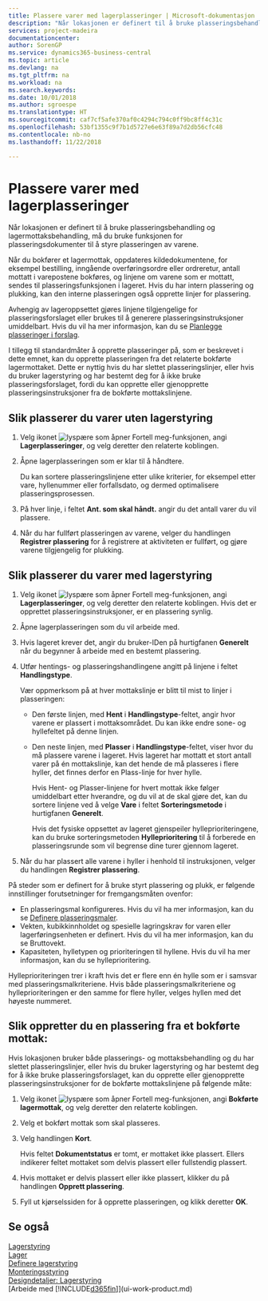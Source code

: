 ```yaml
---
title: Plassere varer med lagerplasseringer | Microsoft-dokumentasjon
description: "Når lokasjonen er definert til å bruke plasseringsbehandling og lagermottaksbehandling, må du bruke funksjonen for plasseringsdokumenter til å styre plasseringen av varene."
services: project-madeira
documentationcenter: 
author: SorenGP
ms.service: dynamics365-business-central
ms.topic: article
ms.devlang: na
ms.tgt_pltfrm: na
ms.workload: na
ms.search.keywords: 
ms.date: 10/01/2018
ms.author: sgroespe
ms.translationtype: HT
ms.sourcegitcommit: caf7cf5afe370af0c4294c794c0ff9bc8ff4c31c
ms.openlocfilehash: 53bf1355c9f7b1d5727e6e63f89a7d2db56cfc48
ms.contentlocale: nb-no
ms.lasthandoff: 11/22/2018

---
```

# <a name="put-items-away-with-warehouse-put-aways"></a>Plassere varer med lagerplasseringer
Når lokasjonen er definert til å bruke plasseringsbehandling og lagermottaksbehandling, må du bruke funksjonen for plasseringsdokumenter til å styre plasseringen av varene.  

Når du bokfører et lagermottak, oppdateres kildedokumentene, for eksempel bestilling, inngående overføringsordre eller ordreretur, antall mottatt i varepostene bokføres, og linjene om varene som er mottatt, sendes til plasseringsfunksjonen i lageret. Hvis du har intern plassering og plukking, kan den interne plasseringen også opprette linjer for plassering.  

Avhengig av lageroppsettet gjøres linjene tilgjengelige for plasseringsforslaget eller brukes til å generere plasseringsinstruksjoner umiddelbart. Hvis du vil ha mer informasjon, kan du se [Planlegge plasseringer i forslag](warehouse-how-to-plan-put-aways-in-worksheets.md).  

I tillegg til standardmåter å opprette plasseringer på, som er beskrevet i dette emnet, kan du opprette plasseringen fra det relaterte bokførte lagermottaket. Dette er nyttig hvis du har slettet plasseringslinjer, eller hvis du bruker lagerstyring og har bestemt deg for å ikke bruke plasseringsforslaget, fordi du kan opprette eller gjenopprette plasseringsinstruksjoner fra de bokførte mottakslinjene.  

## <a name="to-put-items-away-without-directed-put-away-and-pick"></a>Slik plasserer du varer uten lagerstyring  
1.  Velg ikonet ![lyspære som åpner Fortell meg-funksjonen](media/ui-search/search_small.png "Fortell hva du vil gjøre"), angi **Lagerplasseringer**, og velg deretter den relaterte koblingen.  
2.  Åpne lagerplasseringen som er klar til å håndtere.  

    Du kan sortere plasseringslinjene etter ulike kriterier, for eksempel etter vare, hyllenummer eller forfallsdato, og dermed optimalisere plasseringsprosessen.  
3.  På hver linje, i feltet **Ant. som skal håndt.** angir du det antall varer du vil plassere.  
4.  Når du har fullført plasseringen av varene, velger du handlingen **Registrer plassering** for å registrere at aktiviteten er fullført, og gjøre varene tilgjengelig for plukking.  

## <a name="to-put-items-away-with-directed-put-away-and-pick"></a>Slik plasserer du varer med lagerstyring  
1.  Velg ikonet ![lyspære som åpner Fortell meg-funksjonen](media/ui-search/search_small.png "Fortell hva du vil gjøre"), angi **Lagerplasseringer**, og velg deretter den relaterte koblingen.
    Hvis det er opprettet plasseringsinstruksjoner, er en plassering synlig.  
2.  Åpne lagerplasseringen som du vil arbeide med.  
3.  Hvis lageret krever det, angir du bruker-IDen på hurtigfanen **Generelt** når du begynner å arbeide med en bestemt plassering.  
4.  Utfør hentings- og plasseringshandlingene angitt på linjene i feltet **Handlingstype**.  

    Vær oppmerksom på at hver mottakslinje er blitt til mist to linjer i plasseringen:  

    -   Den første linjen, med **Hent** i **Handlingstype**-feltet, angir hvor varene er plassert i mottaksområdet. Du kan ikke endre sone- og hyllefeltet på denne linjen.  
    -   Den neste linjen, med **Plasser** i **Handlingstype**-feltet, viser hvor du må plassere varene i lageret. Hvis lageret har mottatt et stort antall varer på én mottakslinje, kan det hende de må plasseres i flere hyller, det finnes derfor en Plass-linje for hver hylle.  

        Hvis Hent- og Plasser-linjene for hvert mottak ikke følger umiddelbart etter hverandre, og du vil at de skal gjøre det, kan du sortere linjene ved å velge **Vare** i feltet **Sorteringsmetode** i hurtigfanen **Generelt**.  

        Hvis det fysiske oppsettet av lageret gjenspeiler hylleprioriteringene, kan du bruke sorteringsmetoden **Hylleprioritering** til å forberede en plasseringsrunde som vil begrense dine turer gjennom lageret.  

5.  Når du har plassert alle varene i hyller i henhold til instruksjonen, velger du handlingen **Registrer plassering**.  

På steder som er definert for å bruke styrt plassering og plukk, er følgende innstillinger forutsetninger for fremgangsmåten ovenfor:  

- En plasseringsmal konfigureres. Hvis du vil ha mer informasjon, kan du se [Definere plasseringsmaler](warehouse-how-to-set-up-put-away-templates.md).  
- Vekten, kubikkinnholdet og spesielle lagringskrav for varen eller lagerføringsenheten er definert. Hvis du vil ha mer informasjon, kan du se Bruttovekt.  
- Kapasiteten, hylletypen og prioriteringen til hyllene. Hvis du vil ha mer informasjon, kan du se hylleprioritering.  

Hylleprioriteringen trer i kraft hvis det er flere enn én hylle som er i samsvar med plasseringsmalkriteriene. Hvis både plasseringsmalkriteriene og hylleprioriteringen er den samme for flere hyller, velges hyllen med det høyeste nummeret.

## <a name="to-create-a-put-away-from-a-posted-receipt"></a>Slik oppretter du en plassering fra et bokførte mottak:  
 Hvis lokasjonen bruker både plasserings- og mottaksbehandling og du har slettet plasseringslinjer, eller hvis du bruker lagerstyring og har bestemt deg for å ikke bruke plasseringsforslaget, kan du opprette eller gjenopprette plasseringsinstruksjoner for de bokførte mottakslinjene på følgende måte:

1.  Velg ikonet ![lyspære som åpner Fortell meg-funksjonen](media/ui-search/search_small.png "Fortell hva du vil gjøre"), angi **Bokførte lagermottak**, og velg deretter den relaterte koblingen.  
2.  Velg et bokført mottak som skal plasseres.  
3.  Velg handlingen **Kort**.  

    Hvis feltet **Dokumentstatus** er tomt, er mottaket ikke plassert. Ellers indikerer feltet mottaket som delvis plassert eller fullstendig plassert.  

4.  Hvis mottaket er delvis plassert eller ikke plassert, klikker du på handlingen **Opprett plassering**.  
5.  Fyll ut kjørselssiden for å opprette plasseringen, og klikk deretter **OK**.   

## <a name="see-also"></a>Se også  
[Lagerstyring](warehouse-manage-warehouse.md)  
[Lager](inventory-manage-inventory.md)  
[Definere lagerstyring](warehouse-setup-warehouse.md)     
[Monteringsstyring](assembly-assemble-items.md)    
[Designdetaljer: Lagerstyring](design-details-warehouse-management.md)  
[Arbeide med [!INCLUDE[d365fin](includes/d365fin_md.md)]](ui-work-product.md)

